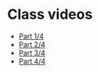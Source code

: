 # Class videos
- [Part 1/4](https://youtu.be/ZUEbUB74Xaw)
- [Part 2/4](https://youtu.be/b9i3E6wBgoQ)
- [Part 3/4](https://youtu.be/YnOUWQRVPQU)
- [Part 4/4](https://youtu.be/sZ-pOLsiMfs)
